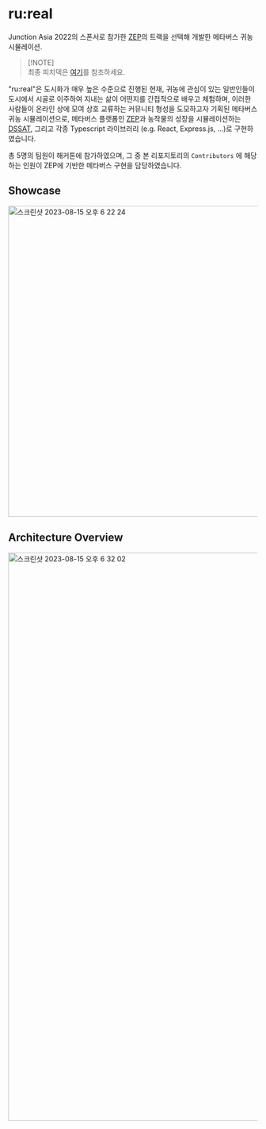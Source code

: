 # ru:real

Junction Asia 2022의 스폰서로 참가한 [ZEP](https://zep.us/)의 트랙을 선택해 개발한 메타버스 귀농 시뮬레이션.

> [!NOTE]\
> 최종 피치덱은 [여기](https://drive.google.com/file/d/14k31SbxSAMT_uiBb1yELl2YphAv-s8WK/view?usp=sharing)를 참조하세요.

"ru:real"은 도시화가 매우 높은 수준으로 진행된 현재, 귀농에 관심이 있는 일반인들이 도시에서 시골로 이주하여 지내는 삶이 어떤지를 간접적으로 배우고 체험하며, 이러한 사람들이 온라인 상에 모여 상호 교류하는 커뮤니티 형성을 도모하고자 기획된 메타버스 귀농 시뮬레이션으로, 메타버스 플랫폼인 [ZEP](https://zep.us/)과 농작물의 성장을 시뮬레이션하는 [DSSAT](https://dssat.net/), 그리고 각종 Typescript 라이브러리 (e.g. React, Express.js, ...)로 구현하였습니다.

총 5명의 팀원이 해커톤에 참가하였으며, 그 중 본 리포지토리의 `Contributors` 에 해당하는 인원이 ZEP에 기반한 메타버스 구현을 담당하였습니다.

## Showcase

<img width="627" alt="스크린샷 2023-08-15 오후 6 22 24" src="https://github.com/01Joseph-Hwang10/junction-hackathon-fe/assets/72839543/e6f4f8c5-3fab-41b8-a424-15a0c495f5ac">

## Architecture Overview

<img width="1145" alt="스크린샷 2023-08-15 오후 6 32 02" src="https://github.com/01Joseph-Hwang10/junction-hackathon-fe/assets/72839543/e0a72cf7-67f0-4d2b-b8f7-54a5fa0221fc">

